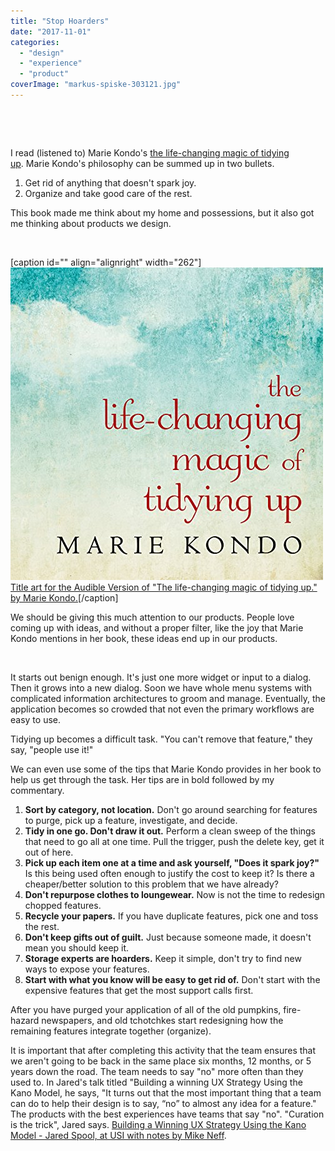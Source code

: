 ```yaml
---
title: "Stop Hoarders"
date: "2017-11-01"
categories: 
  - "design"
  - "experience"
  - "product"
coverImage: "markus-spiske-303121.jpg"
---
```


 

 

I read (listened to) Marie Kondo's [the life-changing magic of tidying up](https://www.audible.com/pd/Self-Development/The-Life-Changing-Magic-of-Tidying-Up-Audiobook/B00RC3M6OG). Marie Kondo's philosophy can be summed up in two bullets.

1. Get rid of anything that doesn't spark joy.
2. Organize and take good care of the rest.

This book made me think about my home and possessions, but it also got me thinking about products we design.

 

\[caption id="" align="alignright" width="262"\][![The Life-Changing Magic of Tidying Up cover art](images/61nBw77qi6L._SL500_.jpg)](https://www.audible.com/pd/Self-Development/The-Life-Changing-Magic-of-Tidying-Up-Audiobook/B00RC3M6OG) [Title art for the Audible Version of "The life-changing magic of tidying up." by Marie Kondo.](https://www.audible.com/pd/Self-Development/The-Life-Changing-Magic-of-Tidying-Up-Audiobook/B00RC3M6OG)\[/caption\]

We should be giving this much attention to our products. People love coming up with ideas, and without a proper filter, like the joy that Marie Kondo mentions in her book, these ideas end up in our products.

 

It starts out benign enough. It's just one more widget or input to a dialog. Then it grows into a new dialog. Soon we have whole menu systems with complicated information architectures to groom and manage. Eventually, the application becomes so crowded that not even the primary workflows are easy to use.

Tidying up becomes a difficult task. "You can't remove that feature," they say, "people use it!"

We can even use some of the tips that Marie Kondo provides in her book to help us get through the task. Her tips are in bold followed by my commentary.

1. **Sort by category, not location.** Don't go around searching for features to purge, pick up a feature, investigate, and decide.
2. **Tidy in one go. Don't draw it out.** Perform a clean sweep of the things that need to go all at one time. Pull the trigger, push the delete key, get it out of here.
3. **Pick up each item one at a time and ask yourself, "Does it spark joy?"** Is this being used often enough to justify the cost to keep it? Is there a cheaper/better solution to this problem that we have already?
4. **Don't repurpose clothes to loungewear.** Now is not the time to redesign chopped features.
5. **Recycle your papers.** If you have duplicate features, pick one and toss the rest.
6. **Don't keep gifts out of guilt.** Just because someone made, it doesn't mean you should keep it.
7. **Storage experts are hoarders.** Keep it simple, don't try to find new ways to expose your features.
8. **Start with what you know will be easy to get rid of.** Don't start with the expensive features that get the most support calls first.

After you have purged your application of all of the old pumpkins, fire-hazard newspapers, and old tchotchkes start redesigning how the remaining features integrate together (organize).

It is important that after completing this activity that the team ensures that we aren't going to be back in the same place six months, 12 months, or 5 years down the road. The team needs to say "no" more often than they used to. In Jared's talk titled "Building a winning UX Strategy Using the Kano Model, he says, "It turns out that the most important thing that a team can do to help their design is to say, “no” to almost any idea for a feature." The products with the best experiences have teams that say "no". "Curation is the trick", Jared says. [Building a Winning UX Strategy Using the Kano Model - Jared Spool, at USI with notes by Mike Neff](https://medium.com/follow-along/annotations-on-building-a-winning-ux-strategy-using-the-kano-model-jared-spool-at-usi-958da363ec4d).
